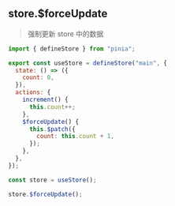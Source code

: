 ## store.$forceUpdate

> 强制更新 store 中的数据

```js
import { defineStore } from "pinia";

export const useStore = defineStore("main", {
  state: () => ({
    count: 0,
  }),
  actions: {
    increment() {
      this.count++;
    },
    $forceUpdate() {
      this.$patch({
        count: this.count + 1,
      });
    },
  },
});
```

```js
const store = useStore();

store.$forceUpdate();
```
